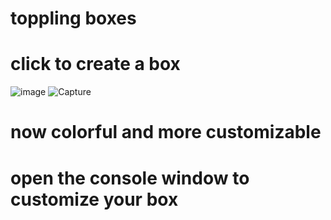 # toppling boxes 
# click to create a box
![image](https://user-images.githubusercontent.com/96222785/153346727-0d9dcad4-b7ce-4c2e-896e-afbb2fd964e2.png)
![Capture](https://user-images.githubusercontent.com/96222785/153346565-635393ec-43c3-4fe8-8984-c5d66d5aa79e.PNG)
# now colorful and more customizable 
# open the console window to customize your box
